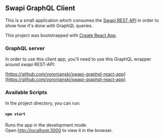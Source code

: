 ## Swapi GraphQL Client

This is a small application which consumes the [Swapi REST API](https://swapi.co/) in order to show how it's done with GraphQL queries.

This project was bootstrapped with [Create React App](https://github.com/facebook/create-react-app).

### GraphQL server

In order to use this client app, you'll need to use this GraphQL wrapper around swapi REST-API:

[https://github.com/voronianski/swapi-graphql-react-app](https://github.com/voronianski/swapi-graphql-react-app)

### Available Scripts

In the project directory, you can run:

#### `npm start`

Runs the app in the development mode.<br>
Open [http://localhost:3000](http://localhost:3000) to view it in the browser.

